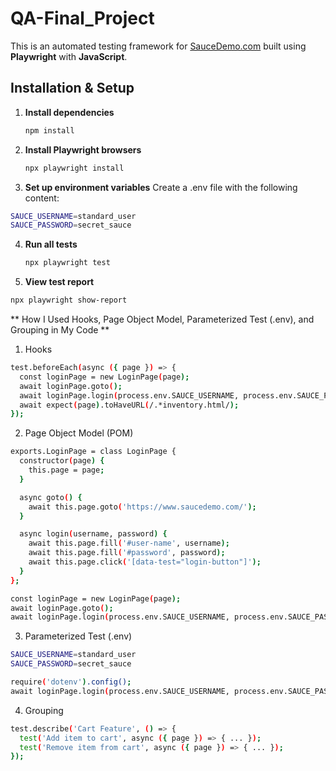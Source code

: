 # QA-Final_Project

This is an automated testing framework for [SauceDemo.com](https://www.saucedemo.com) built using **Playwright** with **JavaScript**.  

##  Installation & Setup

1. **Install dependencies**
      ```bash
   npm install
2. **Install Playwright browsers**
   ```bash
   npx playwright install
   ```
3. **Set up environment variables**
Create a .env file with the following content:
```bash
SAUCE_USERNAME=standard_user
SAUCE_PASSWORD=secret_sauce
```
4. **Run all tests**
   ```bash
   npx playwright test

5. **View test report**
 ```bash
 npx playwright show-report
```
 ** How I Used Hooks, Page Object Model, Parameterized Test (.env), and Grouping in My Code **
1. Hooks
```bash
test.beforeEach(async ({ page }) => {
  const loginPage = new LoginPage(page);
  await loginPage.goto();
  await loginPage.login(process.env.SAUCE_USERNAME, process.env.SAUCE_PASSWORD);
  await expect(page).toHaveURL(/.*inventory.html/);
});
 ```

2. Page Object Model (POM)
```bash
exports.LoginPage = class LoginPage {
  constructor(page) {
    this.page = page;
  }

  async goto() {
    await this.page.goto('https://www.saucedemo.com/');
  }

  async login(username, password) {
    await this.page.fill('#user-name', username);
    await this.page.fill('#password', password);
    await this.page.click('[data-test="login-button"]');
  }
};
```

```bash
const loginPage = new LoginPage(page);
await loginPage.goto();
await loginPage.login(process.env.SAUCE_USERNAME, process.env.SAUCE_PASSWORD);

 ```

3. Parameterized Test (.env)
```bash
SAUCE_USERNAME=standard_user
SAUCE_PASSWORD=secret_sauce
```
```bash
require('dotenv').config();
await loginPage.login(process.env.SAUCE_USERNAME, process.env.SAUCE_PASSWORD);

 ```

 4. Grouping
```bash
test.describe('Cart Feature', () => {
  test('Add item to cart', async ({ page }) => { ... });
  test('Remove item from cart', async ({ page }) => { ... });
});

 ```
